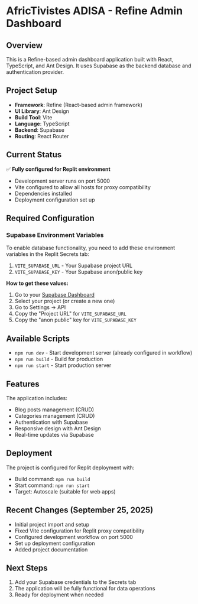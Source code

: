 # AfricTivistes ADISA - Refine Admin Dashboard

## Overview
This is a Refine-based admin dashboard application built with React, TypeScript, and Ant Design. It uses Supabase as the backend database and authentication provider.

## Project Setup
- **Framework**: Refine (React-based admin framework)
- **UI Library**: Ant Design
- **Build Tool**: Vite
- **Language**: TypeScript
- **Backend**: Supabase
- **Routing**: React Router

## Current Status
✅ **Fully configured for Replit environment**
- Development server runs on port 5000
- Vite configured to allow all hosts for proxy compatibility
- Dependencies installed
- Deployment configuration set up

## Required Configuration

### Supabase Environment Variables
To enable database functionality, you need to add these environment variables in the Replit Secrets tab:

1. `VITE_SUPABASE_URL` - Your Supabase project URL
2. `VITE_SUPABASE_KEY` - Your Supabase anon/public key

**How to get these values:**
1. Go to your [Supabase Dashboard](https://supabase.com/dashboard)
2. Select your project (or create a new one)
3. Go to Settings → API
4. Copy the "Project URL" for `VITE_SUPABASE_URL`
5. Copy the "anon public" key for `VITE_SUPABASE_KEY`

## Available Scripts
- `npm run dev` - Start development server (already configured in workflow)
- `npm run build` - Build for production
- `npm run start` - Start production server

## Features
The application includes:
- Blog posts management (CRUD)
- Categories management (CRUD)
- Authentication with Supabase
- Responsive design with Ant Design
- Real-time updates via Supabase

## Deployment
The project is configured for Replit deployment with:
- Build command: `npm run build`
- Start command: `npm run start`
- Target: Autoscale (suitable for web apps)

## Recent Changes (September 25, 2025)
- Initial project import and setup
- Fixed Vite configuration for Replit proxy compatibility
- Configured development workflow on port 5000
- Set up deployment configuration
- Added project documentation

## Next Steps
1. Add your Supabase credentials to the Secrets tab
2. The application will be fully functional for data operations
3. Ready for deployment when needed